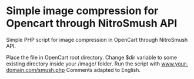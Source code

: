 # Simple image compression for Opencart through NitroSmush API
Simple PHP script for image compression in OpenCart through NitroSmush API.

Place the file in OpenCart root directory. Change $dir variable to some existing directory inside your /image/ folder.
Run the script with www.your-domain.com/smush.php
Comments adapted to English.
